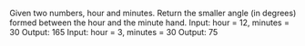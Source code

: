 Given two numbers, hour and minutes. Return the smaller angle (in degrees) formed between the hour and the minute hand.
Input: hour = 12, minutes = 30
Output: 165
Input: hour = 3, minutes = 30
Output: 75
